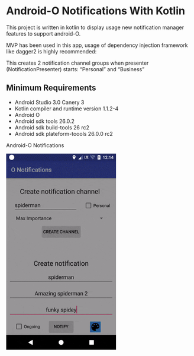 # Android-O Notifications With Kotlin

This project is written in kotlin to display usage new notification manager features to support android-O.

MVP has been used in this app, usage of dependency injection framework like dagger2 is highly recommended:

This creates 2 notification channel groups when presenter (NotificationPresenter) starts: “Personal” and “Business”


## Minimum Requirements

 * Android Studio 3.0 Canery 3
 * Kotlin compiler and runtime version 1.1.2-4
 * Android O
 * Android sdk tools 26.0.2
 * Android sdk build-tools 26 rc2
 * Android sdk plateform-toools 26.0.0 rc2
 
Android-O Notifications

<img src="../gifs/o_notification_003.gif" width="59%">
